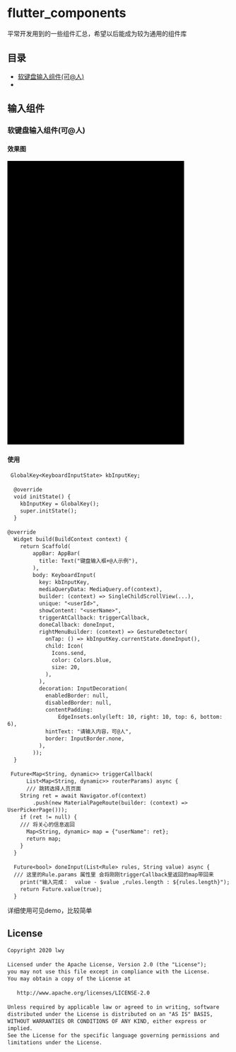 # flutter_components

平常开发用到的一些组件汇总，希望以后能成为较为通用的组件库



## 目录

- [软键盘输入组件(可@人)](#软键盘输入组件(可@人))
- 



## 输入组件

### 软键盘输入组件(可@人)

#### 效果图

<img src="./resources/pics/keyboard_input.gif" width="400" height="640" />

#### 使用

```
 GlobalKey<KeyboardInputState> kbInputKey;

  @override
  void initState() {
    kbInputKey = GlobalKey();
    super.initState();
  }

@override
  Widget build(BuildContext context) {
    return Scaffold(
        appBar: AppBar(
          title: Text("键盘输入框+@人示例"),
        ),
        body: KeyboardInput(
          key: kbInputKey,
          mediaQueryData: MediaQuery.of(context),
          builder: (context) => SingleChildScrollView(...),
          unique: "<userId>",
          showContent: "<userName>",
          triggerAtCallback: triggerCallback,
          doneCallback: doneInput,
          rightMenuBuilder: (context) => GestureDetector(
            onTap: () => kbInputKey.currentState.doneInput(),
            child: Icon(
              Icons.send,
              color: Colors.blue,
              size: 20,
            ),
          ),
          decoration: InputDecoration(
            enabledBorder: null,
            disabledBorder: null,
            contentPadding:
                EdgeInsets.only(left: 10, right: 10, top: 6, bottom: 6),
            hintText: "请输入内容，可@人",
            border: InputBorder.none,
          ),
        ));
  }
  
 Future<Map<String, dynamic>> triggerCallback(
      List<Map<String, dynamic>> routerParams) async {
      /// 跳转选择人员页面
    String ret = await Navigator.of(context)
        .push(new MaterialPageRoute(builder: (context) => UserPickerPage()));
    if (ret != null) {
    /// 将关心的信息返回
      Map<String, dynamic> map = {"userName": ret};
      return map;
    }
  }

  Future<bool> doneInput(List<Rule> rules, String value) async {
  /// 这里的Rule.params 属性里 会将刚刚triggerCallback里返回的map带回来
    print("输入完成：  value - $value ,rules.length : ${rules.length}");
    return Future.value(true);
  }
```

详细使用可见demo，比较简单





## License

   	Copyright 2020 lwy

    Licensed under the Apache License, Version 2.0 (the "License");
    you may not use this file except in compliance with the License.
    You may obtain a copy of the License at
    
       http://www.apache.org/licenses/LICENSE-2.0
    
    Unless required by applicable law or agreed to in writing, software
    distributed under the License is distributed on an "AS IS" BASIS,
    WITHOUT WARRANTIES OR CONDITIONS OF ANY KIND, either express or implied.
    See the License for the specific language governing permissions and
    limitations under the License.